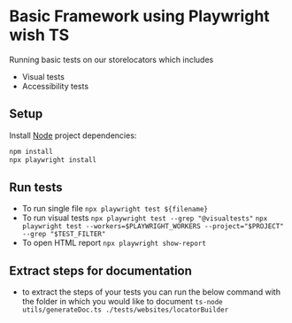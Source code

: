 # Basic Framework using Playwright wish TS
Running basic tests on our storelocators which includes
- Visual tests
- Accessibility tests


## Setup
Install [Node](https://nodejs.org/) project dependencies:

```sh
npm install
npx playwright install
```


## Run tests
- To run single file
`npx playwright test ${filename}`
- To run visual tests
`npx playwright test --grep "@visualtests"`
`npx playwright test --workers=$PLAYWRIGHT_WORKERS --project="$PROJECT" --grep "$TEST_FILTER"`
- To open HTML report
`npx playwright show-report`

## Extract steps for documentation
- to extract the steps of your tests you can run the below command with the folder in which you would like to document
`ts-node utils/generateDoc.ts ./tests/websites/locatorBuilder`
